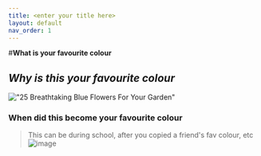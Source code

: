 ```yaml
---
title: <enter your title here>
layout: default
nav_order: 1
---
```

#**What is your favourite colour**
## _Why is this your favourite colour_
!["25 Breathtaking Blue Flowers For Your Garden"](https://www.southernliving.com/thmb/xFlQn020pc1NJAl4ksr7_o_B5u4=/1500x0/filters:no_upscale():max_bytes(150000):strip_icc()/GettyImages-598083938-1-22dab883ff2a43d8b2751d9f363f2d5d.jpg)
### When did this become your favourite colour
>This can be during school, after you copied a friend's fav colour, etc
![image](https://github.com/mehreen123456/Mehreen-Personal/assets/146313835/bba8a134-17e6-498e-9fb9-0fc2ba77a3bb)
